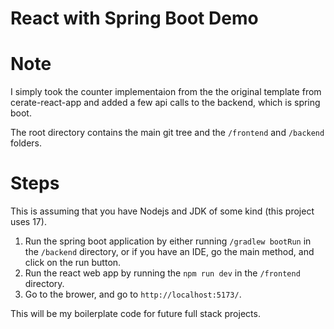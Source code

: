 # React with Spring Boot Demo

# Note
I simply took the counter implementaion from the the original template from cerate-react-app and added a few api calls to the backend, which is spring boot.

The root directory contains the main git tree and the `/frontend` and `/backend` folders. 


# Steps
This is assuming that you have Nodejs and JDK of some kind (this project uses 17).

1. Run the spring boot application by either running ```/gradlew bootRun``` in the ```/backend``` directory, or if you have an IDE, go the main method, and click on the run button.
2. Run the react web app by running the `npm run dev` in the `/frontend` directory.
3. Go to the brower, and go to `http://localhost:5173/`.

This will be my boilerplate code for future full stack projects.
